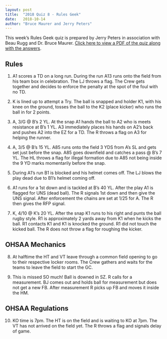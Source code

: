 ```yaml
---
layout: post
title:  "2018 Quiz 8 - Rules Geek"
date:   2018-10-14
author: "Bruce Maurer and Jerry Peters"
---
```


This week’s Rules Geek quiz is prepared by Jerry Peters in association with Beau Rugg
and Dr. Bruce Maurer. [Click here to view a PDF of the quiz along with the
answers](https://storage.googleapis.com/ohsaa-websites/quizzes/2018/2018-quiz-8.pdf).

<!--more-->

## Rules

1. A1 scores a TD on a long run. During the run A13 runs onto the field from his
   team box in celebration. The LJ throws a flag. The Crew gets together and
decides to enforce the penalty at the spot of the foul with no TD.

2. K is lined up to attempt a Try. The ball is snapped and holder K1, with his
   knee on the ground, tosses the ball to the K2 (place kicker) who runs the
ball in for 2 points.

3. A, 3/G @ B’s 2 YL. At the snap A1 hands the ball to A2 who is meets
   resistance at B’s 1 YL. A3 immediately places his hands on A2’s back and
pushes A2 into the EZ for a TD. The R throws a flag on A3 for helping the
runner.

4. A, 3/5 @ B’s 15 YL. A85 runs onto the field 3 YDS from A’s SL and gets set
   just before the snap. A85 goes downfield and catches a pass @ B’s 7 YL. The
HL throws a flag for illegal formation due to A85 not being inside the 9 YD
marks momentarily before the snap. 

5. During A1’s run B1 is blocked and his helmet comes off. The LJ blows the play
   dead due to B1’s helmet coming off.

6. A1 runs for a 1st down and is tackled at B’s 40 YL. After the play A1 is
   flagged for UNS (dead ball). The R signals 1st down and then give the UNS
signal. After enforcement the chains are set at 1/25 for A. The R then gives the
RFP signal. 

7. K, 4/10 @ K’s 20 YL. After the snap K1 runs to his right and punts the ball
   rugby style. R1 is approximately 2 yards away from K1 when he kicks the ball.
R1 contacts K1 and K1 is knocked the ground. R1 did not touch the kicked ball.
The R does not throw a flag for roughing the kicker. 

## OHSAA Mechanics

8. At halftime the HT and VT leave through a common field opening to go to their
   respective locker rooms. The Crew gathers and waits for the teams to leave
the field to start the GC. 

9. This is missed SO much! Ball is downed in SZ. R calls for a measurement. BJ
   comes out and holds ball for measurement but does not get a new FB. After
measurement R picks up FB and moves it inside the HM.

## OHSAA Regulations

10. KO time is 7pm. The HT is on the field and is waiting to KO at 7pm. The VT
    has not arrived on the field yet. The R throws a flag and signals delay of
game.
